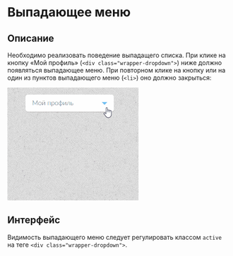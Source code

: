# Выпадающее меню

## Описание

Необходимо реализовать поведение выпадащего списка. При клике на кнопку «Мой профиль» (`<div class="wrapper-dropdown">`) ниже должно появляться выпадающее меню. При повторном клике на кнопку или на один из пунктов выпадающего меню (`<li>`) оно должно закрыться:

![Пример выпадающего списка](dropdown-menu.gif)

## Интерфейс

Видимость выпадающего меню следует регулировать классом `active` на теге `<div class="wrapper-dropdown">`.